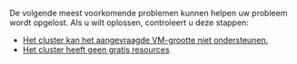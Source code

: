 De volgende meest voorkomende problemen kunnen helpen uw probleem wordt opgelost. Als u wilt oplossen, controleert u deze stappen:

- [Het cluster kan het aangevraagde VM-grootte niet ondersteunen.](../articles/virtual-machines/windows/troubleshoot-deploy-vm.md#the-cluster-cannot-support-the-requested-vm-size)
- [Het cluster heeft geen gratis resources](../articles/virtual-machines/windows/troubleshoot-deploy-vm.md#the-cluster-does-not-have-free-resources)
